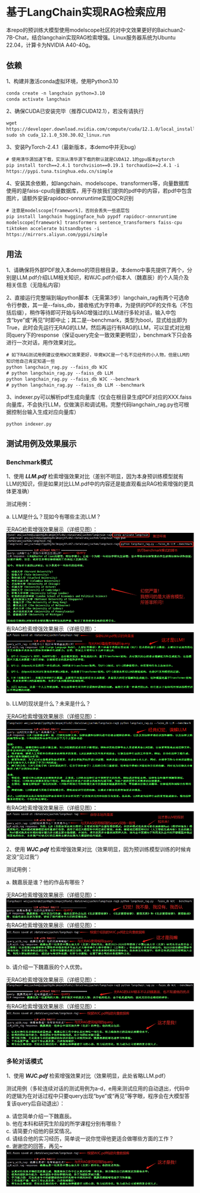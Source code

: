 # 基于LangChain实现RAG检索应用

本repo的预训练大模型使用modelscope社区的对中文效果更好的Baichuan2-7B-Chat，结合langchain实现RAG检索增强。Linux服务器系统为Ubuntu 22.04，计算卡为NVIDIA A40-40g。

## 依赖

1、构建并激活conda虚拟环境，使用Python3.10

```
conda create -n langchain python=3.10
conda activate langchain
```

2、确保CUDA已安装完毕（推荐CUDA12.1），若没有请执行

```
wget https://developer.download.nvidia.com/compute/cuda/12.1.0/local_installers/cuda_12.1.0_530.30.02_linux.run
sudo sh cuda_12.1.0_530.30.02_linux.run
```

3、安装PyTorch-2.4.1（最新版本，本demo中并无bug）

```
# 使用清华源加速下载，实测从清华源下载的默认就是CUDA12.1的gpu版本pytorch
pip install torch==2.4.1 torchvision==0.19.1 torchaudio==2.4.1 -i https://pypi.tuna.tsinghua.edu.cn/simple
```

4、安装其余依赖，如langchain、modelscope、transformers等，向量数据库使用的是faiss-cpu向量数据库，用于存放我们提供的pdf中的内容，若pdf中包含图片，请额外安装rapidocr-onnxruntime实现OCR识别

```
# 注意是modelscope[framework]，否则会丢失一些底层包
pip install langchain huggingface_hub pypdf rapidocr-onnxruntime modelscope[framework] transformers sentence_transformers faiss-cpu tiktoken accelerate bitsandbytes -i https://mirrors.aliyun.com/pypi/simple
```

## 用法

1、请确保将外部PDF放入本demo的项目根目录，本demo中事先提供了两个，分别是LLM.pdf介绍LLM相关知识，和WJC.pdf介绍本人（魏嘉辰）的个人简介及相关信息（无隐私内容）

2、直接运行完整端到端python脚本（无需第3步）langchain_rag有两个可选命令行参数，其一是--faiss_db，接收格式为字符串，为提供的PDF的文件名（不包括后缀），稍作等待即可开始与RAG增强过的LLM进行多轮对话，输入中包含“bye”或“再见”时即中止；其二是--benchmark，类型为bool，显式给出即为True，此时会先运行无RAG的LLM，然后再运行有RAG的LLM，可以显式对比相同query下的response（保证query完全一致效果更明显），benchmark下只会各进行一次对话，用作效果对比。

```
# 如下RAG测试用例建议使用WJC效果更好，毕竟WJC是一个名不见经传的小人物，但是LLM的知识他自己肯定知道一些
python langchain_rag.py --faiss_db WJC
# python langchain_rag.py --faiss_db LLM
python langchain_rag.py --faiss_db WJC --benchmark
# python langchain_rag.py --faiss_db LLM --benchmark
```

3、indexer.py可以解析pdf生成向量库（仅会在根目录生成PDF对应的XXX.faiss向量库，不会执行LLM，仅做演示和调试用。完整代码langchain_rag.py也可根据控制台输入生成对应向量库）

```
python indexer.py
```

## 测试用例及效果展示

### Benchmark模式

1、使用 ***LLM.pdf*** 检索增强效果对比（差别不明显，因为本身预训练模型就有LLM的知识，但是如果对比LLM.pdf中的内容还是能直观看出RAG检索增强的更具体更准确）

测试用例：  

a. LLM是什么？现如今有哪些主流LLM？  

无RAG检索增强效果展示（详细见图）：  
![无RAG增强大模型的对话](images/LLM_without_rag_benchmark1.png "无RAG的LLM对话效果展示")  
有RAG检索增强效果展示（详细见图）：  
![有RAG增强大模型的对话](images/LLM_with_rag_benchmark1.png "有RAG的LLM对话效果展示")  

b. LLM的现状是什么？未来是什么？  

无RAG检索增强效果展示（详细见图）：  
![无RAG增强大模型的对话](images/LLM_without_rag_benchmark2.png "无RAG的LLM对话效果展示")  
有RAG检索增强效果展示（详细见图）：  
![有RAG增强大模型的对话](images/LLM_with_rag_benchmark2.png "有RAG的LLM对话效果展示")  

2、使用 ***WJC.pdf*** 检索增强效果对比（效果明显，因为预训练模型训练的时候肯定没“见过我”）

测试用例：  

a. 魏嘉辰是谁？他的作品有哪些？  

无RAG检索增强效果展示（详细见图）：  
![无RAG增强大模型的对话](images/WJC_without_rag_benchmark1.png "无RAG的LLM对话效果展示")  
有RAG检索增强效果展示（详细见图）：  
![有RAG增强大模型的对话](images/WJC_with_rag_benchmark1.png "有RAG的LLM对话效果展示")  

b. 请介绍一下魏嘉辰的个人优势。  

无RAG检索增强效果展示（详细见图）：  
![无RAG增强大模型的对话](images/WJC_without_rag_benchmark2.png "无RAG的LLM对话效果展示")  
有RAG检索增强效果展示（详细见图）：  
![有RAG增强大模型的对话](images/WJC_with_rag_benchmark2.png "有RAG的LLM对话效果展示")  

### 多轮对话模式

1、使用 ***WJC.pdf*** 检索增强效果对比（效果明显，此处省略LLM.pdf）  

测试用例（多轮连续对话的测试用例为a-d，e用来测试应用的自动退出，代码中的逻辑为在对话过程中只要query出现“bye”或“再见”等字眼，程序会在大模型答复该query后自动退出）：  

a. 请您简单介绍一下魏嘉辰。  
b. 他在本科和研究生阶段的所学课程分别有哪些？  
c. 请简要介绍他的获奖情况。  
d. 请结合他的实习经历，简单说一说你觉得他更适合做哪些方面的工作？  
e. 谢谢您的回答，再见~  
![RAG增强大模型的多轮对话](images/WJC_with_rag_benchmark2.png "使用RAG检索增强LLM的多轮对话效果展示")  
